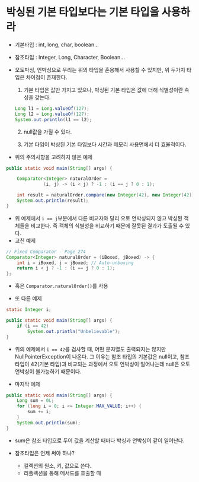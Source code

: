 # 박싱된 기본 타입보다는 기본 타입을 사용하라

- 기본타입 : int, long, char, boolean...
- 참조타입 : Integer, Long, Character, Boolean...

- 오토박싱, 언박싱으로 우리는 위의 타입을 혼용해서 사용할 수 있지만, 위 두가지 타입은 차이점이 존재한다.
    1. 기본 타입은 값만 가지고 있으나, 박싱된 기본 타입은 값에 더해 식별성이란 속성을 갖는다.

    ```java
    Long l1 = Long.valueOf(127);
    Long l2 = Long.valueOf(127);
    System.out.println(l1 == l2);
    ```

    2. null값을 가질 수 있다.

    3. 기본 타입이 박싱된 기본 타입보다 시간과 메모리 사용면에서 더 효율적이다.

- 위의 주의사항을 고려하지 않은 예제

```java
public static void main(String[] args) {

    Comparator<Integer> naturalOrder =
              (i, j) -> (i < j) ? -1 : (i == j ? 0 : 1);

    int result = naturalOrder.compare(new Integer(42), new Integer(42));
    System.out.println(result);
}
```

- 위 예제에서 `i == j`부분에서 다른 비교자와 달리 오토 언박싱되지 않고 박싱된 객체들을 비교한다. 즉 객체의 식별성을 비교하기 때문에 잘못된 결과가 도출될 수 있다.
- 고친 예제

```java
// Fixed Comparator - Page 274
Comparator<Integer> naturalOrder = (iBoxed, jBoxed) -> {
    int i = iBoxed, j = jBoxed; // Auto-unboxing
    return i < j ? -1 : (i == j ? 0 : 1);
};
```

- 혹은 `Comparator.naturalOrder()`를 사용

- 또 다른 예제

```java
static Integer i;

public static void main(String[] args) {
    if (i == 42)
        System.out.println("Unbelievable");
}
```

- 위의 예제에서 `i == 42`를 검사할 때, 어떤 문자열도 출력되지는 않지만 NullPointerException이 나온다. 그 이유는 참조 타입의 기본값은 null이고, 참조 타입이 42(기본 타입)과 비교되는 과정에서 오토 언박싱이 일어나는데 null은 오토 언박싱이 불가능하기 때문이다.

- 마지막 예제

```java
public static void main(String[] args) {
    Long sum = 0L;
    for (long i = 0; i <= Integer.MAX_VALUE; i++) {
        sum += i;
    }
    System.out.println(sum);
}
```

- sum은 참조 타입으로 두어 값을 계산할 때마다 박싱과 언박싱이 같이 일어난다.

- 참조타입은 언제 써야 하나?
    - 컬렉션의 원소, 키, 값으로 쓴다.
    - 리플렉션을 통해 메서드를 호출할 때